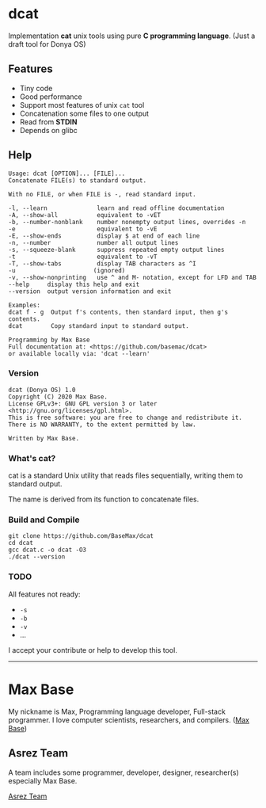 # dcat

Implementation **cat** unix tools using pure **C programming language**. (Just a draft tool for Donya OS)

## Features

- Tiny code
- Good performance
- Support most features of unix `cat` tool
- Concatenation some files to one output
- Read from **STDIN**
- Depends on glibc

## Help

```
Usage: dcat [OPTION]... [FILE]...
Concatenate FILE(s) to standard output.

With no FILE, or when FILE is -, read standard input.

-l, --learn              learn and read offline documentation
-A, --show-all           equivalent to -vET
-b, --number-nonblank    number nonempty output lines, overrides -n
-e                       equivalent to -vE
-E, --show-ends          display $ at end of each line
-n, --number             number all output lines
-s, --squeeze-blank      suppress repeated empty output lines
-t                       equivalent to -vT
-T, --show-tabs          display TAB characters as ^I
-u                      (ignored)
-v, --show-nonprinting   use ^ and M- notation, except for LFD and TAB
--help     display this help and exit
--version  output version information and exit

Examples:
dcat f - g  Output f's contents, then standard input, then g's contents.
dcat        Copy standard input to standard output.

Programming by Max Base
Full documentation at: <https://github.com/basemac/dcat>
or available locally via: 'dcat --learn'
```

### Version

```
dcat (Donya OS) 1.0
Copyright (C) 2020 Max Base.
License GPLv3+: GNU GPL version 3 or later <http://gnu.org/licenses/gpl.html>.
This is free software: you are free to change and redistribute it.
There is NO WARRANTY, to the extent permitted by law.

Written by Max Base.
```

### What's cat?

cat is a standard Unix utility that reads files sequentially, writing them to standard output.

The name is derived from its function to concatenate files.

### Build and Compile

```
git clone https://github.com/BaseMax/dcat
cd dcat
gcc dcat.c -o dcat -O3
./dcat --version
```

### TODO

All features not ready:

- `-s`
- `-b`
- `-v`
- ...

I accept your contribute or help to develop this tool.

---------

# Max Base

My nickname is Max, Programming language developer, Full-stack programmer. I love computer scientists, researchers, and compilers. ([Max Base](https://maxbase.org/))

## Asrez Team

A team includes some programmer, developer, designer, researcher(s) especially Max Base.

[Asrez Team](https://www.asrez.com/)

